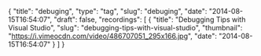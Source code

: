 {
  "title": "debuging",
  "type": "tag",
  "slug": "debuging",
  "date": "2014-08-15T16:54:07",
  "draft": false,
  "recordings": [
    {
      "title": "Debugging Tips with Visual Studio",
      "slug": "debugging-tips-with-visual-studio",
      "thumbnail": "https://i.vimeocdn.com/video/486707051_295x166.jpg",
      "date": "2014-08-15T16:54:07"
    }
  ]
}